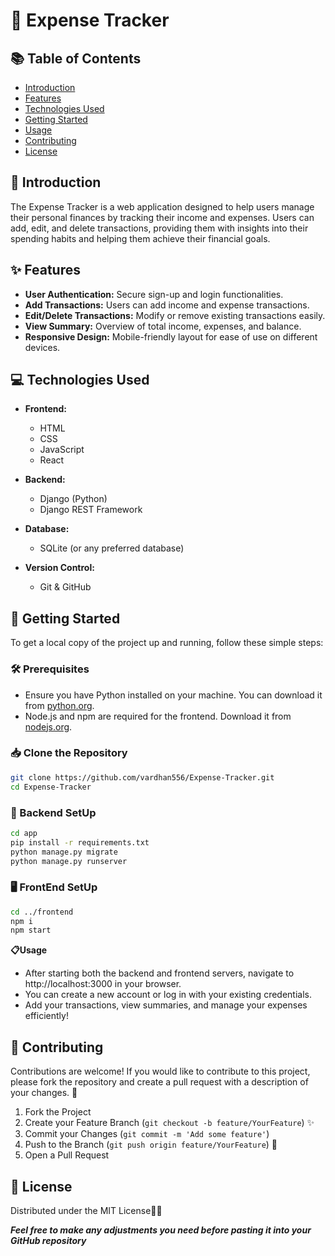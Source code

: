 # 🏦 Expense Tracker

## 📚 Table of Contents
- [Introduction](#introduction)
- [Features](#features)
- [Technologies Used](#technologies-used)
- [Getting Started](#getting-started)
- [Usage](#usage)
- [Contributing](#contributing)
- [License](#license)

## 📖 Introduction

The Expense Tracker is a web application designed to help users manage their personal finances by tracking their income and expenses. Users can add, edit, and delete transactions, providing them with insights into their spending habits and helping them achieve their financial goals.

## ✨ Features

- **User Authentication:** Secure sign-up and login functionalities.
- **Add Transactions:** Users can add income and expense transactions.
- **Edit/Delete Transactions:** Modify or remove existing transactions easily.
- **View Summary:** Overview of total income, expenses, and balance.
- **Responsive Design:** Mobile-friendly layout for ease of use on different devices.

## 💻 Technologies Used

- **Frontend:** 
  - HTML
  - CSS
  - JavaScript
  - React
  
- **Backend:**
  - Django (Python)
  - Django REST Framework
  
- **Database:**
  - SQLite (or any preferred database)

- **Version Control:**
  - Git & GitHub

## 🚀 Getting Started

To get a local copy of the project up and running, follow these simple steps:

### 🛠️ Prerequisites

- Ensure you have Python installed on your machine. You can download it from [python.org](https://www.python.org/downloads/).
- Node.js and npm are required for the frontend. Download it from [nodejs.org](https://nodejs.org/).

### 📥 Clone the Repository

```bash
git clone https://github.com/vardhan556/Expense-Tracker.git
cd Expense-Tracker
```
### 📅 Backend SetUp

```bash
cd app
pip install -r requirements.txt
python manage.py migrate
python manage.py runserver
```
### 🖥️ FrontEnd SetUp

```bash
cd ../frontend
npm i
npm start
```

**📋Usage**

 - After starting both the backend and frontend servers, navigate to http://localhost:3000 in your browser.
 - You can create a new account or log in with your existing credentials.
 - Add your transactions, view summaries, and manage your expenses efficiently!

## 🤝 Contributing

Contributions are welcome! If you would like to contribute to this project, please fork the repository and create a pull request with a description of your changes. 👥

1. Fork the Project
2. Create your Feature Branch (`git checkout -b feature/YourFeature`) ✨
3. Commit your Changes (`git commit -m 'Add some feature'`)
4. Push to the Branch (`git push origin feature/YourFeature`) 🔄
5. Open a Pull Request

## 📄 License

Distributed under the MIT License📜🔑


**_Feel free to make any adjustments you need before pasting it into your GitHub repository_**

